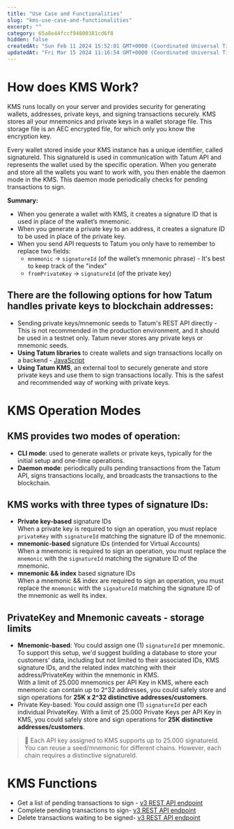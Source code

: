 ```yaml
---
title: "Use Case and Functionalities"
slug: "kms-use-case-and-functionalities"
excerpt: ""
category: 65a8e44fccf94800381cd6f8
hidden: false
createdAt: "Sun Feb 11 2024 15:52:01 GMT+0000 (Coordinated Universal Time)"
updatedAt: "Fri Mar 15 2024 11:16:54 GMT+0000 (Coordinated Universal Time)"
---
```

# How does KMS Work?

KMS runs locally on your server and provides security for generating wallets, addresses, private keys, and signing transactions securely. KMS stores all your mnemonics and private keys in a wallet storage file. This storage file is an AEC encrypted file, for which only you know the encryption key.

Every wallet stored inside your KMS instance has a unique identifier, called signatureId. This signatureId is used in communication with Tatum API and represents the wallet used by the specific operation. When you generate and store all the wallets you want to work with, you then enable the daemon mode in the KMS. This daemon mode periodically checks for pending transactions to sign.

**Summary:**

- When you generate a wallet with KMS, it creates a signature ID that is used in place of the wallet’s mnemonic.
- When you generate a private key to an address, it creates a signature ID to be used in place of the private key.
- When you send API requests to Tatum you only have to remember to replace two fields:
  - `mnemonic` -> `signatureId` (of the wallet’s mnemonic phrase) - It's best to keep track of the "index"
  - `fromPrivateKey` -> `signatureId` (of the private key)

## There are the following options for how Tatum handles private keys to blockchain addresses:

- Sending private keys/mnemonic seeds to Tatum's REST API directly - This is not recommended in the production environment, and it should be used in a testnet only. Tatum never stores any private keys or mnemonic seeds.
- **Using Tatum libraries** to create wallets and sign transactions locally on a backend - [JavaScript](https://github.com/tatumio/tatum-js) 
- **Using Tatum KMS**, an external tool to securely generate and store private keys and use them to sign transactions locally. This is the safest and recommended way of working with private keys.

# KMS Operation Modes

## KMS provides two modes of operation:

- **CLI mode**: used to generate wallets or private keys, typically for the initial setup and one-time operations.
- **Daemon mode**: periodically pulls pending transactions from the Tatum API, signs transactions locally, and broadcasts the transactions to the blockchain.

## KMS works with three types of signature IDs:

- **Private key-based** signature IDs  
  When a private key is required to sign an operation, you must replace `privateKey` with `signatureId` matching the signature ID of the mnemonic.
- **mnemonic-based** signature IDs (intended for Virtual Accounts)  
  When a mnemonic is required to sign an operation, you must replace the `mnemonic` with the `signatureId` matching the signature ID of the mnemonic.
- **mnemonic && index** based signature IDs  
  When a mnemonic && index are required to sign an operation, you must replace the `mnemonic` with the `signatureId` matching the signature ID of the mnemonic as well its index.

## PrivateKey and Mnemonic caveats - storage limits

- **Mnemonic-based**: You could assign one (1) `signatureId` per mnemonic. To support this setup, we'd suggest building a database to store your customers' data, including but not limited to their associated IDs, KMS signature IDs, and the related index matching with their address/PrivateKey within the mnemonic in KMS.  
  With a limit of 25.000 mnemonics per API Key in KMS, where each mnemonic can contain up to 2^32 addresses, you could safely store and sign operations for **25K x 2^32 distinctive addresses/customers**.
- Private Key-based: You could assign one (1) `signatureId` per each individual PrivateKey. With a limit of 25.000 Private Keys per API Key in KMS, you could safely store and sign operations for **25K distinctive addresses/customers**.

> 📘 Each API key assigned to KMS supports up to 25.000 signatureId. You can reuse a seed/mnemonic for different chains. However, each chain requires a distinctive signatureId.

# KMS Functions

- Get a list of pending transactions to sign - [v3 REST API endpoint](https://apidoc.tatum.io/tag/Key-Management-System/#operation/GetPendingTransactionsToSign)
- Complete pending transactions to sign- [v3 REST API endpoint](https://apidoc.tatum.io/tag/Key-Management-System/#operation/CompletePendingSignature)
- Delete transactions waiting to be signed- [v3 REST API endpoint](https://apidoc.tatum.io/tag/Key-Management-System/#operation/DeletePendingTransactionToSign)
